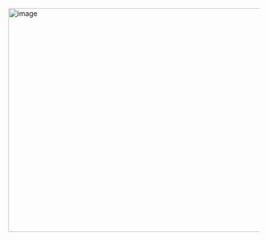 <img width="565" height="449" alt="image" src="https://github.com/user-attachments/assets/007d9f19-a671-44db-9849-f8b49722e063" />
